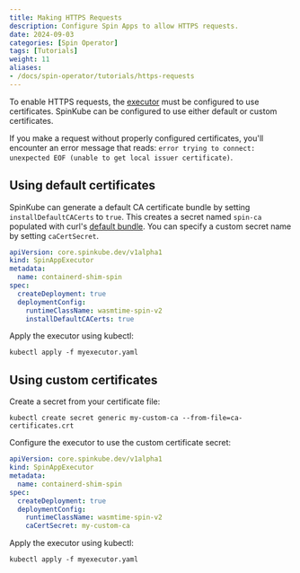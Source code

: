 ```yaml
---
title: Making HTTPS Requests
description: Configure Spin Apps to allow HTTPS requests.
date: 2024-09-03
categories: [Spin Operator]
tags: [Tutorials]
weight: 11
aliases:
- /docs/spin-operator/tutorials/https-requests
---
```


To enable HTTPS requests, the [executor](https://www.spinkube.dev/docs/glossary/#spin-app-executor-crd) must be configured to use certificates. SpinKube can be configured to use either default or custom certificates.

If you make a request without properly configured certificates, you'll encounter an error message that reads: `error trying to connect: unexpected EOF (unable to get local issuer certificate)`.

## Using default certificates

SpinKube can generate a default CA certificate bundle by setting `installDefaultCACerts` to `true`. This creates a secret named `spin-ca` populated with curl's [default bundle](https://curl.se/ca/cacert.pem). You can specify a custom secret name by setting `caCertSecret`.

```yaml
apiVersion: core.spinkube.dev/v1alpha1
kind: SpinAppExecutor
metadata:
  name: containerd-shim-spin
spec:
  createDeployment: true
  deploymentConfig:
    runtimeClassName: wasmtime-spin-v2
    installDefaultCACerts: true
```

Apply the executor using kubectl:

```console
kubectl apply -f myexecutor.yaml
```

## Using custom certificates

Create a secret from your certificate file:

```console
kubectl create secret generic my-custom-ca --from-file=ca-certificates.crt
```

Configure the executor to use the custom certificate secret:

```yaml
apiVersion: core.spinkube.dev/v1alpha1
kind: SpinAppExecutor
metadata:
  name: containerd-shim-spin
spec:
  createDeployment: true
  deploymentConfig:
    runtimeClassName: wasmtime-spin-v2
    caCertSecret: my-custom-ca
```

Apply the executor using kubectl:

```console
kubectl apply -f myexecutor.yaml
```
